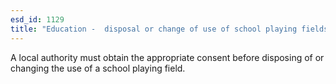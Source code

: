 ```yaml
---
esd_id: 1129
title: "Education -  disposal or change of use of school playing fields"
---
```


A local authority must obtain the appropriate consent before disposing of or changing the use of a school playing field.

